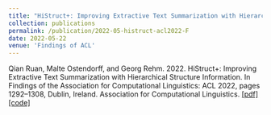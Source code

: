 ```yaml
---
title: "HiStruct+: Improving Extractive Text Summarization with Hierarchical Structure Information"
collection: publications
permalink: /publication/2022-05-histruct-acl2022-F
date: 2022-05-22
venue: 'Findings of ACL'
---
```


Qian Ruan, Malte Ostendorff, and Georg Rehm. 2022. HiStruct+: Improving Extractive Text Summarization with Hierarchical Structure Information. In Findings of the Association for Computational Linguistics: ACL 2022, pages 1292–1308, Dublin, Ireland. Association for Computational Linguistics. [[pdf]](https://aclanthology.org/2022.findings-acl.102/)
[[code]](https://github.com/QianRuan/histruct)



